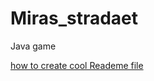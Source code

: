 # Miras_stradaet
Java game

[how to create cool Reademe file ](https://github.com/matiassingers/awesome-readme?tab=readme-ov-file#awesome-readme-)
